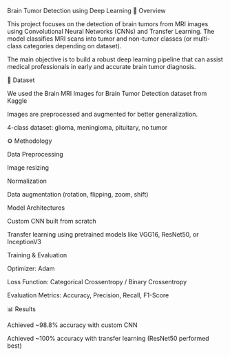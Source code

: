 Brain Tumor Detection using Deep Learning
📌 Overview

This project focuses on the detection of brain tumors from MRI images using Convolutional Neural Networks (CNNs) and Transfer Learning. The model classifies MRI scans into tumor and non-tumor classes (or multi-class categories depending on dataset).

The main objective is to build a robust deep learning pipeline that can assist medical professionals in early and accurate brain tumor diagnosis.

📂 Dataset

We used the Brain MRI Images for Brain Tumor Detection dataset from Kaggle

Images are preprocessed and augmented for better generalization.

4-class dataset: glioma, meningioma, pituitary, no tumor 

⚙️ Methodology

Data Preprocessing

Image resizing

Normalization

Data augmentation (rotation, flipping, zoom, shift)

Model Architectures

Custom CNN built from scratch

Transfer learning using pretrained models like VGG16, ResNet50, or InceptionV3

Training & Evaluation

Optimizer: Adam

Loss Function: Categorical Crossentropy / Binary Crossentropy

Evaluation Metrics: Accuracy, Precision, Recall, F1-Score

📊 Results

Achieved ~98.8% accuracy with custom CNN

Achieved ~100% accuracy with transfer learning (ResNet50 performed best)

